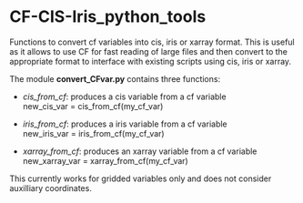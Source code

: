# CF-CIS-Iris_python_tools

Functions to convert cf variables into cis, iris or xarray format. 
This is useful as it allows to use CF for fast reading of large 
files and then convert to the appropriate format to interface with 
existing scripts using cis, iris or xarray.

The module **convert_CFvar.py** contains three functions:  
- *cis_from_cf*: produces a cis variable from a cf variable  
new_cis_var = cis_from_cf(my_cf_var)

- *iris_from_cf*: produces a iris variable from a cf variable  
new_iris_var = iris_from_cf(my_cf_var)

- *xarray_from_cf*: produces an xarray variable from a cf variable  
new_xarray_var = xarray_from_cf(my_cf_var)

This currently works for gridded variables only and does not consider
auxilliary coordinates.
